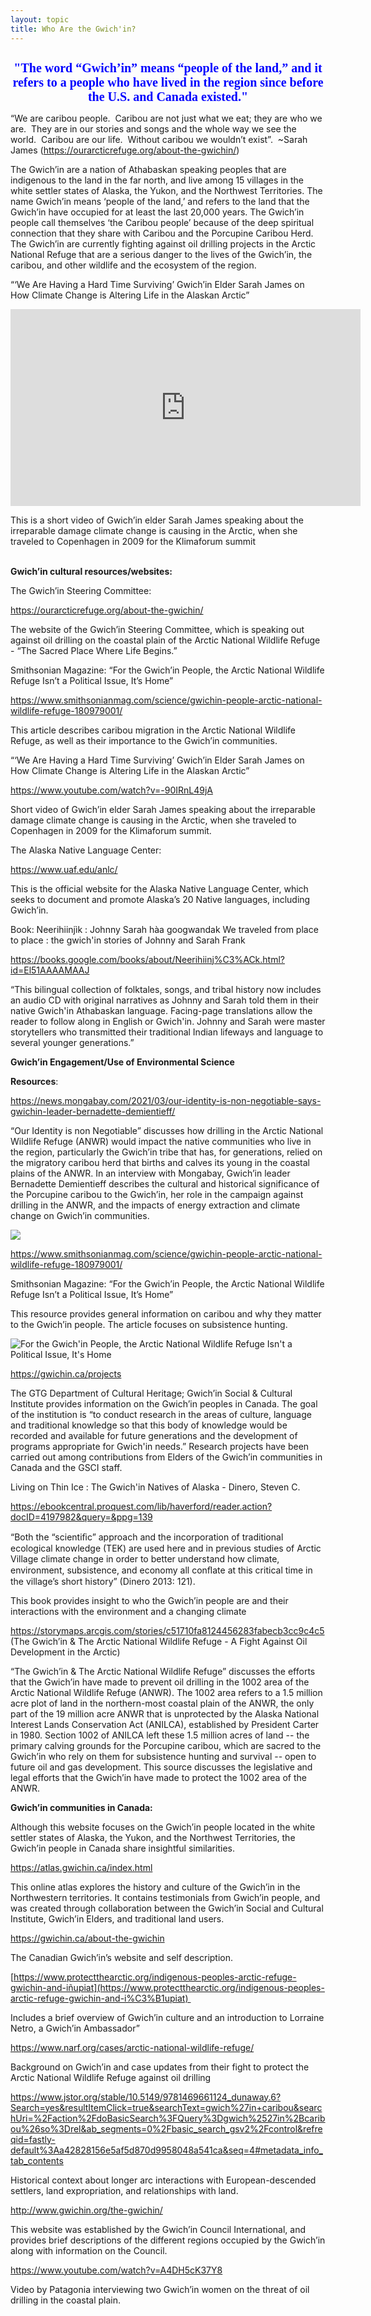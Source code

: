 ```yaml
---
layout: topic
title: Who Are the Gwich'in?
---
```

<h1 style="font-size:20px;color:blue;text-align:center;font-family:'Times New Roman'"> "The word “Gwich’in” means “people of the land,” and it refers to a people who have lived in the region since before the U.S. and Canada existed."</h1>

“We are caribou people.  Caribou are not just what we eat; they are who we are.  They are in our stories and songs and the whole way we see the world.  Caribou are our life.  Without caribou we wouldn’t exist”.  ~Sarah James (<https://ourarcticrefuge.org/about-the-gwichin/>)

The Gwich’in are a nation of Athabaskan speaking peoples that are indigenous to the land in the far north, and live among 15 villages in the white settler states of Alaska, the Yukon, and the Northwest Territories. The name Gwich’in means ‘people of the land,’ and refers to the land that the Gwich’in have occupied for at least the last 20,000 years. The Gwich’in people call themselves ‘the Caribou people’ because of the deep spiritual connection that they share with Caribou and the Porcupine Caribou Herd. The Gwich’in are currently fighting against oil drilling projects in the Arctic National Refuge that are a serious danger to the lives of the Gwich’in, the caribou, and other wildlife and the ecosystem of the region.

“‘We Are Having a Hard Time Surviving’ Gwich’in Elder Sarah James on How Climate Change is Altering Life in the Alaskan Arctic”

<body>
    <embed src="https://youtu.be/-90IRnL49jA"
        width="560" height="315" title=""We Are Having a Hard Time Surviving" - Gwich'in Elder Sarah James">
</body>

This is a short video of Gwich’in elder Sarah James speaking about the irreparable damage climate change is causing in the Arctic, when she traveled to Copenhagen in 2009 for the Klimaforum summit

\
**Gwich’in cultural resources/websites:**

The Gwich’in Steering Committee:

<https://ourarcticrefuge.org/about-the-gwichin/> 

The website of the Gwich’in Steering Committee, which is speaking out against oil drilling on the coastal plain of the Arctic National Wildlife Refuge - “The Sacred Place Where Life Begins.”

Smithsonian Magazine: “For the Gwich’in People, the Arctic National Wildlife Refuge Isn’t a Political Issue, It’s Home”

<https://www.smithsonianmag.com/science/gwichin-people-arctic-national-wildlife-refuge-180979001/> 

This article describes caribou migration in the Arctic National Wildlife Refuge, as well as their importance to the Gwich’in communities.

“‘We Are Having a Hard Time Surviving’ Gwich’in Elder Sarah James on How Climate Change is Altering Life in the Alaskan Arctic”

<https://www.youtube.com/watch?v=-90IRnL49jA>

Short video of Gwich’in elder Sarah James speaking about the irreparable damage climate change is causing in the Arctic, when she traveled to Copenhagen in 2009 for the Klimaforum summit.

The Alaska Native Language Center:

<https://www.uaf.edu/anlc/> 

This is the official website for the Alaska Native Language Center, which seeks to document and promote Alaska’s 20 Native languages, including Gwich’in.

Book: Neerihiinjìk : Johnny Sarah hàa googwandak We traveled from place to place : the gwich'in stories of Johnny and Sarah Frank

<https://books.google.com/books/about/Neerihiinj%C3%ACk.html?id=El51AAAAMAAJ> 

“This bilingual collection of folktales, songs, and tribal history now includes an audio CD with original narratives as Johnny and Sarah told them in their native Gwich'in Athabaskan language. Facing-page translations allow the reader to follow along in English or Gwich'in. Johnny and Sarah were master storytellers who transmitted their traditional Indian lifeways and language to several younger generations.”

**Gwich’in Engagement/Use of Environmental Science**

**Resources**:

<https://news.mongabay.com/2021/03/our-identity-is-non-negotiable-says-gwichin-leader-bernadette-demientieff/> 

“Our Identity is non Negotiable” discusses how drilling in the Arctic National Wildlife Refuge (ANWR) would impact the native communities who live in the region, particularly the Gwich’in tribe that has, for generations, relied on the migratory caribou herd that births and calves its young in the coastal plains of the ANWR. In an interview with Mongabay, Gwich’in leader Bernadette Demientieff describes the cultural and historical significance of the Porcupine caribou to the Gwich’in, her role in the campaign against drilling in the ANWR, and the impacts of energy extraction and climate change on Gwich’in communities. 

![](https://lh3.googleusercontent.com/lBUIWtmpqrC1pn6WC6KUqhb8RzTcINBj0fasHgud9i36xjja0XpMfFbgA-Xo3Fex6Ycy68jM20pK1-Y7gdSTSd1Lw9vTdktzxge53OYZmB2eqwfaJVcv6PDeBdwI5TiSFuwhaw2p)

<https://www.smithsonianmag.com/science/gwichin-people-arctic-national-wildlife-refuge-180979001/>  

Smithsonian Magazine: “For the Gwich’in People, the Arctic National Wildlife Refuge Isn’t a Political Issue, It’s Home”

This resource provides general information on caribou and why they matter to the Gwich’in people. The article focuses on subsistence hunting.

![For the Gwich'in People, the Arctic National Wildlife Refuge Isn't a Political Issue, It's Home](https://lh5.googleusercontent.com/YCmRpPBEdBuGefBUoqHvUDC-pjhId04vkjGjzrrsXHIrijgKyftkGM7IDk_e8tusGhHMMmvmoSALg8jl3PWRXA4wqbmgDxvImY-4CZH3BFSIGLG3E6z3xxG6CBHNgx1Qx1WKIG21)

<https://gwichin.ca/projects> 

The GTG Department of Cultural Heritage; Gwich’in Social & Cultural Institute provides information on the Gwich’in peoples in Canada. The goal of the institution is “to conduct research in the areas of culture, language and traditional knowledge so that this body of knowledge would be recorded and available for future generations and the development of programs appropriate for Gwich'in needs.” Research projects have been carried out among contributions from Elders of the Gwich’in communities in Canada and the GSCI staff.

Living on Thin Ice : The Gwich'in Natives of Alaska - Dinero, Steven C. 

<https://ebookcentral.proquest.com/lib/haverford/reader.action?docID=4197982&query=&ppg=139> 

“Both the “scientiﬁc” approach and the incorporation of traditional ecological knowledge (TEK) are used here and in previous studies of Arctic Village climate change in order to better understand how climate, environment, subsistence, and economy all conﬂate at this critical time in the village’s short history” (Dinero 2013: 121).

This book provides insight to who the Gwich’in people are and their interactions with the environment and a changing climate 

<https://storymaps.arcgis.com/stories/c51710fa8124456283fabecb3cc9c4c5> (The Gwich’in & The Arctic National Wildlife Refuge - A Fight Against Oil Development in the Arctic) 

“The Gwich’in & The Arctic National Wildlife Refuge” discusses the efforts that the Gwich’in have made to prevent oil drilling in the 1002 area of the Arctic National Wildlife Refuge (ANWR). The 1002 area refers to a 1.5 million acre plot of land in the northern-most coastal plain of the ANWR, the only part of the 19 million acre ANWR that is unprotected by the Alaska National Interest Lands Conservation Act (ANILCA), established by President Carter in 1980. Section 1002 of ANILCA left these 1.5 million acres of land -- the primary calving grounds for the Porcupine caribou, which are sacred to the Gwich’in who rely on them for subsistence hunting and survival -- open to future oil and gas development. This source discusses the legislative and legal efforts that the Gwich’in have made to protect the 1002 area of the ANWR. 

**Gwich’in communities in Canada:**

Although this website focuses on the Gwich’in people located in the white settler states of Alaska, the Yukon, and the Northwest Territories, the Gwich’in people in Canada share insightful similarities.

<https://atlas.gwichin.ca/index.html>

This online atlas explores the history and culture of the Gwich’in in the Northwestern territories. It contains testimonials from Gwich’in people, and was created through collaboration between the Gwich’in Social and Cultural Institute, Gwich’in Elders, and traditional land users.  

<https://gwichin.ca/about-the-gwichin> 

The Canadian Gwich’in’s website and self description. 

[https://www.protectthearctic.org/indigenous-peoples-arctic-refuge-gwichin-and-iñupiat](https://www.protectthearctic.org/indigenous-peoples-arctic-refuge-gwichin-and-i%C3%B1upiat) 

Includes a brief overview of Gwich’in culture and an introduction to Lorraine Netro, a Gwich’in Ambassador”

<https://www.narf.org/cases/arctic-national-wildlife-refuge/> 

Background on Gwich’in and case updates from their fight to protect the Arctic National Wildlife Refuge against oil drilling

<https://www.jstor.org/stable/10.5149/9781469661124_dunaway.6?Search=yes&resultItemClick=true&searchText=gwich%27in+caribou&searchUri=%2Faction%2FdoBasicSearch%3FQuery%3Dgwich%2527in%2Bcaribou%26so%3Drel&ab_segments=0%2Fbasic_search_gsv2%2Fcontrol&refreqid=fastly-default%3Aa42828156e5af5d870d9958048a541ca&seq=4#metadata_info_tab_contents> 

Historical context about longer arc interactions with European-descended settlers, land expropriation, and relationships with land. 

<http://www.gwichin.org/the-gwichin/>

This website was established by the Gwich’in Council International, and provides brief descriptions of the different regions occupied by the Gwich’in along with information on the Council.

<https://www.youtube.com/watch?v=A4DH5cK37Y8>

Video by Patagonia interviewing two Gwich’in women on the threat of oil drilling in the coastal plain.